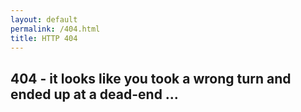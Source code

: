 ```yaml
---
layout: default
permalink: /404.html
title: HTTP 404
---
```


## 404 - it looks like you took a wrong turn and ended up at a dead-end ...
